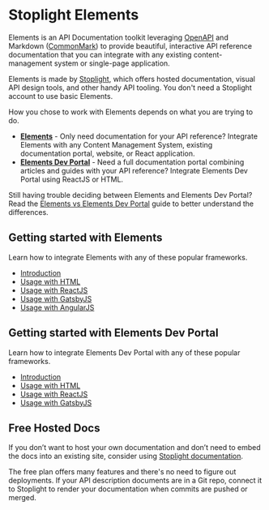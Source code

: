 # Stoplight Elements

Elements is an API Documentation toolkit leveraging [OpenAPI](https://openapis.org/) and Markdown ([CommonMark](https://commonmark.org/)) to provide beautiful, interactive API reference documentation that you can integrate with any existing content-management system or single-page application. 

Elements is made by [Stoplight](https://stoplight.io/?utm_source=github&utm_medium=elements&utm_campaign=docs), which offers hosted documentation, visual API design tools, and other handy API tooling. You don't need a Stoplight account to use basic Elements. 

How you chose to work with Elements depends on what you are trying to do.

- **[Elements](getting-started/elements/introduction.md)** - Only need documentation for your API reference? Integrate Elements with any Content Management System, existing documentation portal, website, or React application.
- **[Elements Dev Portal](getting-started/dev-portal/introduction.md)** - Need a full documentation portal combining articles and guides with your API reference? Integrate Elements Dev Portal using ReactJS or HTML.

Still having trouble deciding between Elements and Elements Dev Portal? Read the [Elements vs Elements Dev Portal](elements-vs-dev-portal.md) guide to better understand the differences.

## Getting started with Elements

Learn how to integrate Elements with any of these popular frameworks.

- [Introduction](getting-started/elements/introduction.md)
- [Usage with HTML](getting-started/elements/html.md)
- [Usage with ReactJS](getting-started/elements/react.md)
- [Usage with GatsbyJS](getting-started/elements/gatsby.md)
- [Usage with AngularJS](getting-started/elements/angular.md)

## Getting started with Elements Dev Portal

Learn how to integrate Elements Dev Portal with any of these popular frameworks.

- [Introduction](getting-started/dev-portal/introduction.md)
- [Usage with HTML](getting-started/dev-portal/html.md)
- [Usage with ReactJS](getting-started/dev-portal/react.md)
- [Usage with GatsbyJS](getting-started/dev-portal/gatsby.md)

## Free Hosted Docs

If you don’t want to host your own documentation and don’t need to embed the docs into an existing site, consider using [Stoplight documentation](https://stoplight.io/api-documentation/?utm_source=github&utm_medium=elements&utm_campaign=docs).

The free plan offers many features and there's no need to figure out deployments. If your API description documents are in a Git repo, connect it to Stoplight to render your documentation when commits are pushed or merged. 
